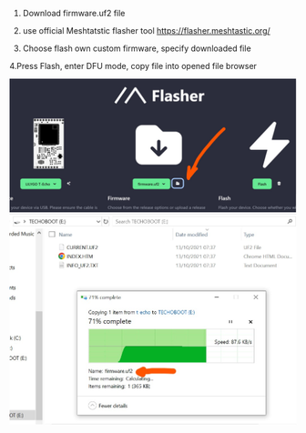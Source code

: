 1. Download firmware.uf2 file

2. use official Meshtatstic flasher tool https://flasher.meshtastic.org/

3. Choose flash own custom firmware, specify downloaded file

4.Press Flash, enter DFU mode, copy file into opened file browser

![image](https://github.com/slash-bit/Meshtastic-Echo/blob/main/images/t-echo_flasher_tool.jpg)
![image](https://github.com/slash-bit/Meshtastic-Echo/blob/main/images/t-echo_flashing.jpg)
